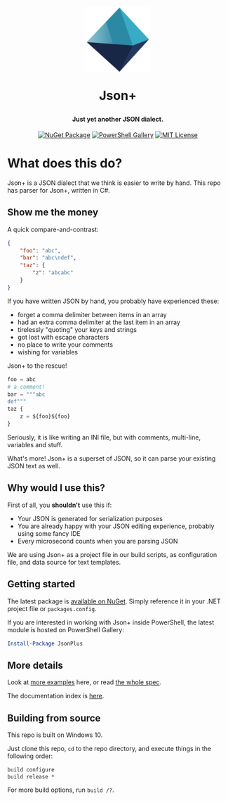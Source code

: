 <h1 align="center">
  <img src="https://raw.githubusercontent.com/lizoc/jsonplus/master/icon.png" height="150" width="150"/>
  <p align="center">Json+</p>
  <p align="center" style="font-size: 0.5em">Just yet another JSON dialect.</p>
</h1>
<p align="center">
    <a href="https://www.nuget.org/packages/Lizoc.JsonPlus"><img src="https://img.shields.io/nuget/v/Lizoc.JsonPlus.svg?style=for-the-badge" alt="NuGet Package"></a>
    <a href="https://www.powershellgallery.com/packages/JsonPlus"><img src="https://img.shields.io/powershellgallery/v/jsonplus.svg?style=for-the-badge" alt="PowerShell Gallery"></a>
    <a href="https://opensource.org/licenses/MIT"><img src="https://img.shields.io/badge/License-MIT-yellow.svg?style=for-the-badge" alt="MIT License"></a>
</p>

What does this do?
==================
Json+ is a JSON dialect that we think is easier to write by hand. This repo has parser for Json+, written in C#.


Show me the money
-----------------
A quick compare-and-contrast:

```JSON
{
    "foo": "abc",
    "bar": "abc\ndef",
    "taz": {
        "z": "abcabc"
    }
}
```

If you have written JSON by hand, you probably have experienced these:

- forget a comma delimiter between items in an array
- had an extra comma delimiter at the last item in an array
- tirelessly "quoting" your keys and strings
- got lost with escape characters
- no place to write your comments
- wishing for variables

Json+ to the rescue!

```python
foo = abc
# a comment!
bar = """abc
def"""
taz {
    z = ${foo}${foo}
}
```

Seriously, it is like writing an INI file, but with comments, multi-line, variables and stuff.

What's more! Json+ is a superset of JSON, so it can parse your existing JSON text as well.


Why would I use this?
---------------------
First of all, you **shouldn't** use this if:
- Your JSON is generated for serialization purposes
- You are already happy with your JSON editing experience, probably using some fancy IDE
- Every microsecond counts when you are parsing JSON

We are using Json+ as a project file in our build scripts, as configuration file, and data source for text templates.


Getting started
---------------
The latest package is [available on NuGet](https://www.nuget.org/packages/Lizoc.JsonPlus). Simply reference it in your .NET project file or `packages.config`.

If you are interested in working with Json+ inside PowerShell, the latest module is hosted on PowerShell Gallery:

```PowerShell
Install-Package JsonPlus
```


More details
------------
Look at [more examples](./docs/example.md) here, or read [the whole spec](./docs/spec.md).

The documentation index is [here](./docs/README.md).


Building from source
--------------------
This repo is built on Windows 10.

Just clone this repo, `cd` to the repo directory, and execute things in the following order:

```batch
build configure
build release *
```

For more build options, run `build /?`.
